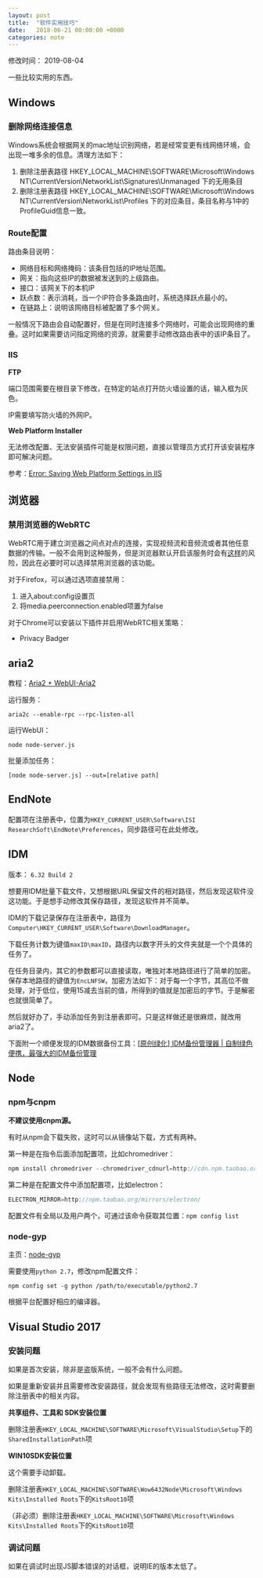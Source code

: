 ```yaml
---
layout: post
title:  "软件实用技巧"
date:   2018-06-21 00:00:00 +0000
categories: note
---
```


修改时间： 2019-08-04

一些比较实用的东西。



## Windows

### 删除网络连接信息

Windows系统会根据网关的mac地址识别网络，若是经常变更有线网络环境，会出现一堆多余的信息。清理方法如下：

1. 删除注册表路径 HKEY_LOCAL_MACHINE\SOFTWARE\Microsoft\Windows NT\CurrentVersion\NetworkList\Signatures\Unmanaged 下的无用条目
2. 删除注册表路径 HKEY_LOCAL_MACHINE\SOFTWARE\Microsoft\Windows NT\CurrentVersion\NetworkList\Profiles 下的对应条目，条目名称与1中的ProfileGuid信息一致。



### Route配置

路由条目说明：

* 网络目标和网络掩码：该条目包括的IP地址范围。
* 网关：指向这些IP的数据被发送到的上级路由。
* 接口：该网关下的本机IP
* 跃点数：表示消耗，当一个IP符合多条路由时，系统选择跃点最小的。
* 在链路上：说明该网络目标被配置了多个网关。

一般情况下路由会自动配置好，但是在同时连接多个网络时，可能会出现网络的重叠。这时如果需要访问指定网络的资源，就需要手动修改路由表中的该IP条目了。



### IIS

**FTP**

端口范围需要在根目录下修改，在特定的站点打开防火墙设置的话，输入框为灰色。

IP需要填写防火墙的外网IP。

**Web Platform Installer**

无法修改配置、无法安装插件可能是权限问题，直接以管理员方式打开该安装程序即可解决问题。

参考：[Error: Saving Web Platform Settings in IIS](https://thycoticwiki.atlassian.net/wiki/spaces/KB/pages/1167387/Error+Saving+Web+Platform+Settings+in+IIS)



## 浏览器

### 禁用浏览器的WebRTC

 WebRTC用于建立浏览器之间点对点的连接，实现视频流和音频流或者其他任意数据的传输。一般不会用到这种服务，但是浏览器默认开启该服务时会有[这样](https://www.v2ex.com/t/98147)的风险，因此在必要时可以选择禁用浏览器的该功能。

对于Firefox，可以通过选项直接禁用：

1. 进入about:config设置页
2. 将media.peerconnection.enabled项置为false

对于Chrome可以安装以下插件并启用WebRTC相关策略：

* Privacy Badger 



## aria2

教程：[Aria2 + WebUI-Aria2](https://www.jianshu.com/p/870645c4b19f)

运行服务：

```shell
aria2c --enable-rpc --rpc-listen-all
```

运行WebUI：

```shell
node node-server.js
```

批量添加任务：

```
[node node-server.js] --out=[relative path]
```



## EndNote

配置项在注册表中，位置为`HKEY_CURRENT_USER\Software\ISI ResearchSoft\EndNote\Preferences`，同步路径可在此处修改。



## IDM

版本： `6.32 Build 2`

想要用IDM批量下载文件，又想根据URL保留文件的相对路径，然后发现这软件没这功能。于是想手动修改其保存路径，发现这软件并不简单。

IDM的下载记录保存在注册表中，路径为`Computer\HKEY_CURRENT_USER\Software\DownloadManager`。

下载任务计数为键值`maxID\maxID`，路径内以数字开头的文件夹就是一个个具体的任务了。

在任务目录内，其它的参数都可以直接读取，唯独对本地路径进行了简单的加密。保存本地路径的键值为`EncLNFSW`，加密方法如下：对于每一个字节，其高位不做处理，对于低位，使用15减去当前的值，所得到的值就是加密后的字节。于是解密也就很简单了。

然后就好办了，手动添加任务到注册表即可。只是这样做还是很麻烦，就改用aria2了。

下面附一个顺便发现的IDM数据备份工具：[[原创绿化] IDM备份管理器 | 自制绿色便携，最强大的IDM备份管理](https://www.52pojie.cn/thread-749647-1-1.html)



## Node

### npm与cnpm

**不建议使用cnpm源。**

有时从npm会下载失败，这时可以从镜像站下载，方式有两种。

第一种是在指令后面添加配置项，比如chromedriver：

```js
npm install chromedriver --chromedriver_cdnurl=http://cdn.npm.taobao.org/dist/chromedriver
```

第二种是在配置文件中添加配置项，比如electron：

```js
ELECTRON_MIRROR=http://npm.taobao.org/mirrors/electron/
```

配置文件有全局以及用户两个，可通过该命令获取其位置：`npm config list`

### node-gyp

主页：[node-gyp](https://github.com/nodejs/node-gyp)

需要使用`python 2.7`，修改npm配置文件：

```
npm config set -g python /path/to/executable/python2.7
```

根据平台配置好相应的编译器。



## Visual Studio 2017

### 安装问题

如果是首次安装，除非是盗版系统，一般不会有什么问题。

如果是重新安装并且需要修改安装路径，就会发现有些路径无法修改，这时需要删除注册表中的相关内容。

**共享组件、工具和 SDK安装位置**

删除注册表`HKEY_LOCAL_MACHINE\SOFTWARE\Microsoft\VisualStudio\Setup`下的`SharedInstallationPath`项

**WIN10SDK安装位置**

这个需要手动卸载。

删除注册表`HKEY_LOCAL_MACHINE\SOFTWARE\Wow6432Node\Microsoft\Windows Kits\Installed Roots`下的`KitsRoot10`项

（非必须）删除注册表`HKEY_LOCAL_MACHINE\SOFTWARE\Microsoft\Windows Kits\Installed Roots`下的`KitsRoot10`项

### 调试问题

如果在调试时出现JS脚本错误的对话框，说明IE的版本太低了。

